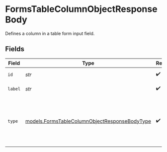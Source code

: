# FormsTableColumnObjectResponseBody

Defines a column in a table form input field.


## Fields

| Field                                                                                                                     | Type                                                                                                                      | Required                                                                                                                  | Description                                                                                                               | Example                                                                                                                   |
| ------------------------------------------------------------------------------------------------------------------------- | ------------------------------------------------------------------------------------------------------------------------- | ------------------------------------------------------------------------------------------------------------------------- | ------------------------------------------------------------------------------------------------------------------------- | ------------------------------------------------------------------------------------------------------------------------- |
| `id`                                                                                                                      | *str*                                                                                                                     | :heavy_check_mark:                                                                                                        | Unique identifier for the column.                                                                                         |                                                                                                                           |
| `label`                                                                                                                   | *str*                                                                                                                     | :heavy_check_mark:                                                                                                        | Label of the column.                                                                                                      | Store Number                                                                                                              |
| `type`                                                                                                                    | [models.FormsTableColumnObjectResponseBodyType](../models/formstablecolumnobjectresponsebodytype.md)                      | :heavy_check_mark:                                                                                                        | Type of the column field.  Valid values: `text, number, datetime, check_boxes, multiple_choice, signature, media, person` | number                                                                                                                    |